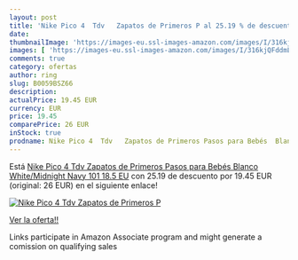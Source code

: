 ```yaml
---
layout: post
title: 'Nike Pico 4  Tdv   Zapatos de Primeros P al 25.19 % de descuento'
date: 
thumbnailImage: 'https://images-eu.ssl-images-amazon.com/images/I/316kjQFddmL._SL200_.jpg'
images: [ 'https://images-eu.ssl-images-amazon.com/images/I/316kjQFddmL._SL200_.jpg' ]
comments: true
category: ofertas
author: ring
slug: B0059BSZ66
description:
actualPrice: 19.45 EUR
currency: EUR
price: 19.45
comparePrice: 26 EUR
inStock: true
prodname: Nike Pico 4  Tdv   Zapatos de Primeros Pasos para Bebés  Blanco  White/Midnight Navy 101   18.5 EU
---
```


Está [Nike Pico 4  Tdv   Zapatos de Primeros Pasos para Bebés  Blanco  White/Midnight Navy 101   18.5 EU](https://www.amazon.es/dp/B0059BSZ66/?tag=tolees-21) con 25.19 de descuento por 19.45 EUR (original: 26 EUR) en el siguiente enlace!

[![Nike Pico 4  Tdv   Zapatos de Primeros P](https://images-eu.ssl-images-amazon.com/images/I/316kjQFddmL._SL200_.jpg)](https://www.amazon.es/dp/B0059BSZ66/?tag=tolees-21)

[Ver la oferta!!](https://www.amazon.es/dp/B0059BSZ66/?tag=tolees-21)

Links participate in Amazon Associate program and might generate a comission on qualifying sales


